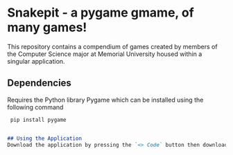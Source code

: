 # Snakepit - a pygame gmame, of many games!

This repository contains a compendium of games created by members of the Computer Science major at Memorial University housed within a singular application.

## Dependencies
Requires the Python library Pygame which can be installed using the following command

 ```markdown
  pip install pygame


## Using the Application
Download the application by pressing the `<> Code` button then download the zip file. After extracting the files run main.py in your preferred coding terminal 
